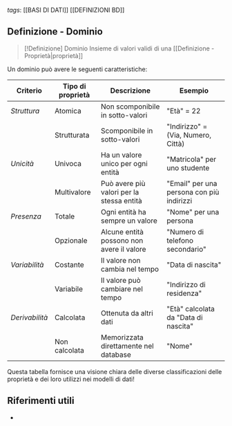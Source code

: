 *tags*: [[BASI DI DATI]] [[DEFINIZIONI BD]]

## Definizione - Dominio

> [!Definizione] Dominio
> Insieme di valori validi di una [[Definizione - Proprietà|proprietà]]

Un dominio può avere le seguenti caratteristiche:

| **Criterio**   | **Tipo di proprietà** | **Descrizione**                           | **Esempio**                               |
| -------------- | --------------------- | ----------------------------------------- | ----------------------------------------- |
| *Struttura*    | Atomica               | Non scomponibile in sotto-valori          | "Età" = 22                                |
|                | Strutturata           | Scomponibile in sotto-valori              | "Indirizzo" = (Via, Numero, Città)        |
| *Unicità*      | Univoca               | Ha un valore unico per ogni entità        | "Matricola" per uno studente              |
|                | Multivalore           | Può avere più valori per la stessa entità | "Email" per una persona con più indirizzi |
| *Presenza*     | Totale                | Ogni entità ha sempre un valore           | "Nome" per una persona                    |
|                | Opzionale             | Alcune entità possono non avere il valore | "Numero di telefono secondario"           |
| *Variabilità*  | Costante              | Il valore non cambia nel tempo            | "Data di nascita"                         |
|                | Variabile             | Il valore può cambiare nel tempo          | "Indirizzo di residenza"                  |
| *Derivabilità* | Calcolata             | Ottenuta da altri dati                    | "Età" calcolata da "Data di nascita"      |
|                | Non calcolata         | Memorizzata direttamente nel database     | "Nome"                                    |

Questa tabella fornisce una visione chiara delle diverse classificazioni delle proprietà e dei loro utilizzi nei modelli di dati!

## Riferimenti utili

* 